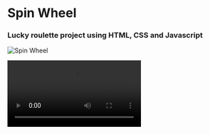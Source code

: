 # Spin Wheel

<h3>Lucky roulette project using HTML, CSS and Javascript</h3>

<img src="https://i.imgur.com/LFnmfGZ.png" alt="Spin Wheel">

<video src="https://i.imgur.com/78zqHwF.mp4"></video>
